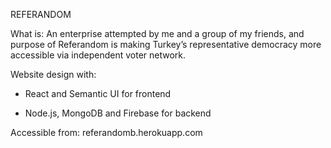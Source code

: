 REFERANDOM

What is: An enterprise attempted by me and a group of my friends, and purpose of Referandom is making Turkey’s representative democracy more accessible via independent voter network.


Website design with: 

- React and Semantic UI for frontend

- Node.js, MongoDB and Firebase for backend


Accessible from: referandomb.herokuapp.com
